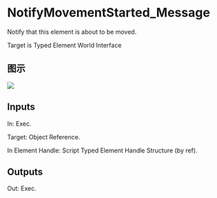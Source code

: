 # NotifyMovementStarted_Message

Notify that this element is about to be moved.

Target is Typed Element World Interface

## 图示

![]($-20221218-21183447.png)

## Inputs

In: Exec.

Target: Object Reference.

In Element Handle: Script Typed Element Handle Structure (by ref).  

## Outputs

Out: Exec.

